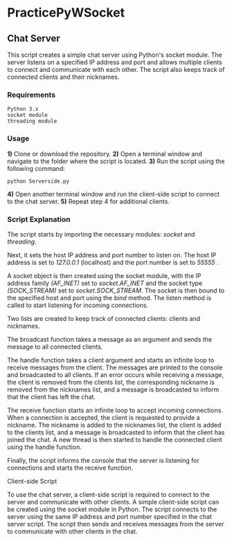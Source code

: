 # PracticePyWSocket

## Chat Server


This script creates a simple chat server using Python's socket module. The server listens on a specified IP address and port and allows multiple clients to connect and communicate with each other. The script also keeps track of connected clients and their nicknames.

### **Requirements**
```
Python 3.x
socket module
threading module
```
### **Usage**

**1)** Clone or download the repository.
**2)** Open a terminal window and navigate to the folder where the script is located.
**3)** Run the script using the following command:

```
python Serverside.py
```
**4)** Open another terminal window and run the client-side script to connect to the chat server.
**5)** Repeat step 4 for additional clients.

### **Script Explanation**

The script starts by importing the necessary modules: *socket* and *threading*.

Next, it sets the host IP address and port number to listen on. The host IP address is set to *127.0.0.1* (localhost) and the port number is set to  *55555* .

A socket object is then created using the socket module, with the IP address family *(AF_INET)* set to *socket.AF_INET* and the socket type *(SOCK_STREAM)* set to *socket.SOCK_STREAM*. The socket is then bound to the specified host and port using the *bind* method. The listen method is called to start listening for incoming connections.

Two lists are created to keep track of connected clients: clients and nicknames.

The broadcast function takes a message as an argument and sends the message to all connected clients.

The handle function takes a client argument and starts an infinite loop to receive messages from the client. The messages are printed to the console and broadcasted to all clients. If an error occurs while receiving a message, the client is removed from the clients list, the corresponding nickname is removed from the nicknames list, and a message is broadcasted to inform that the client has left the chat.

The receive function starts an infinite loop to accept incoming connections. When a connection is accepted, the client is requested to provide a nickname. The nickname is added to the nicknames list, the client is added to the clients list, and a message is broadcasted to inform that the client has joined the chat. A new thread is then started to handle the connected client using the handle function.

Finally, the script informs the console that the server is listening for connections and starts the receive function.

Client-side Script

To use the chat server, a client-side script is required to connect to the server and communicate with other clients. A simple client-side script can be created using the socket module in Python. The script connects to the server using the same IP address and port number specified in the chat server script. The script then sends and receives messages from the server to communicate with other clients in the chat.
